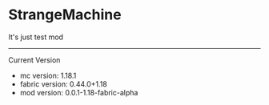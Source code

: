 # StrangeMachine

It's just test mod

-------------------
Current Version

- mc version: 1.18.1
- fabric version: 0.44.0+1.18
- mod version: 0.0.1-1.18-fabric-alpha
